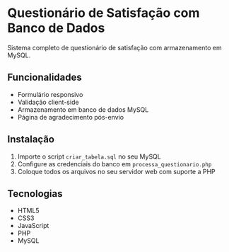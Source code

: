 # Questionário de Satisfação com Banco de Dados

Sistema completo de questionário de satisfação com armazenamento em MySQL.

## Funcionalidades
- Formulário responsivo
- Validação client-side
- Armazenamento em banco de dados MySQL
- Página de agradecimento pós-envio

## Instalação
1. Importe o script `criar_tabela.sql` no seu MySQL
2. Configure as credenciais do banco em `processa_questionario.php`
3. Coloque todos os arquivos no seu servidor web com suporte a PHP

## Tecnologias
- HTML5
- CSS3
- JavaScript
- PHP
- MySQL

